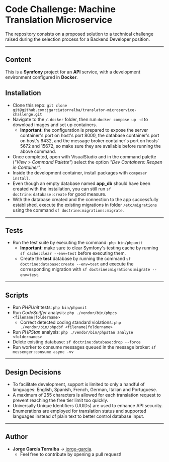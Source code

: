 # Code Challenge: Machine Translation Microservice

The repository consists on a proposed solution to a technical challenge raised during the selection process for a Backend Developer position.

---

## Content

This is a **Symfony** project for an **API** service, with a development environment configured in **Docker**.

## Installation

- Clone this repo: `git clone git@github.com:jgarciatorralba/translator-microservice-challenge.git`
- Navigate to the `/.docker` folder, then run `docker compose up -d` to download images and set up containers.
  - **Important**: the configuration is prepared to expose the server container's port on host's port 8000, the database container's port on host's 6432, and the message broker container's port on hosts' 5672 and 15672, so make sure they are available before running the above command.
- Once completed, open with VisualStudio and in the command palette (*"View > Command Palette"*) select the option *"Dev Containers: Reopen in Container"*.
- Inside the development container, install packages with `composer install`.
- Even though an empty database named **app_db** should have been created with the installation, you can still run `sf doctrine:database:create` for good measure.
- With the database created and the connection to the app successfully established, execute the existing migrations in folder `/etc/migrations` using the command `sf doctrine:migrations:migrate`.

---

## Tests

- Run the test suite by executing the command: `php bin/phpunit`
  - **Important**: make sure to clear Symfony's testing cache by running `sf cache:clear --env=test` before executing them.
  - Create the **test** database by running the command `sf doctrine:database:create --env=test` and execute the corresponding migration with `sf doctrine:migrations:migrate --env=test`.

---

## Scripts

- Run *PHPUnit* tests: `php bin/phpunit`
- Run *CodeSniffer* analysis: `php ./vendor/bin/phpcs <filename|foldername>`
  - Correct detected coding standard violations: `php ./vendor/bin/phpcbf <filename|foldername>`
- Run *PHPStan* analysis: `php ./vendor/bin/phpstan analyse <foldernames>`
- Delete existing database: `sf doctrine:database:drop --force`
- Run worker to consume messages queued in the message broker: `sf messenger:consume async -vv`

---

## Design Decisions

- To facilitate development, support is limited to only a handful of languages: English, Spanish, French, German, Italian and Portuguese.
- A maximum of 255 characters is allowed for each translation request to prevent reaching the free tier limit too quickly.
- Universally Unique Identifiers (UUIDs) are used to enhance API security.
- Enumerations are employed for translation status and supported languages instead of plain text to better control database input.

---

## Author

- **Jorge García Torralba** &#8594; [jorge-garcia](https://github.com/jgarciatorralba).
  - Feel free to contribute by opening a pull request!
